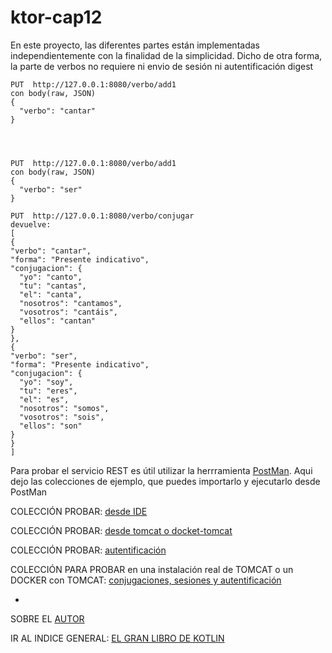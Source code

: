 # ktor-cap12

En este proyecto, las diferentes partes están implementadas independientemente con la finalidad de la simplicidad.
Dicho de otra forma, la parte de verbos no requiere ni envio de sesión ni autentificación digest


    PUT  http://127.0.0.1:8080/verbo/add1    
    con body(raw, JSON)
    {
      "verbo": "cantar"    
    }
    
    
    

    PUT  http://127.0.0.1:8080/verbo/add1
    con body(raw, JSON)    
    {
      "verbo": "ser"
    }
      
    PUT  http://127.0.0.1:8080/verbo/conjugar
    devuelve:
    [
    {
    "verbo": "cantar",
    "forma": "Presente indicativo",
    "conjugacion": {
      "yo": "canto",
      "tu": "cantas",
      "el": "canta",
      "nosotros": "cantamos",
      "vosotros": "cantáis",
      "ellos": "cantan"
    }
    },
    {
    "verbo": "ser",
    "forma": "Presente indicativo",
    "conjugacion": {
      "yo": "soy",
      "tu": "eres",
      "el": "es",
      "nosotros": "somos",
      "vosotros": "sois",
      "ellos": "son"
    }
    }
    ]
  

Para probar el servicio REST es útil utilizar la herrramienta [PostMan](https://www.postman.com/downloads/). Aqui dejo las colecciones de ejemplo, que puedes importarlo y ejecutarlo desde PostMan

  COLECCIÓN PROBAR: [desde IDE](/postman/colecciones/)

  COLECCIÓN PROBAR: [desde tomcat o docket-tomcat](https://github.com/lcriadof/ktor-cap12/blob/master/postman/colecciones/ktor_cap12%20despleguado%20en%20tomcat%20o%20docker.postman_collection.zip)
  
  COLECCIÓN PROBAR: [autentificación](https://github.com/lcriadof/ktor-cap12/blob/master/postman/colecciones/Probar%20ktor-cap12_autentificacion.postman_collection.json)

  COLECCIÓN PARA PROBAR en una instalación real de TOMCAT o un DOCKER con TOMCAT: [conjugaciones, sesiones y autentificación](https://github.com/lcriadof/ktor-cap12/blob/master/postman/colecciones/despliegue%20en%20tomcat%20o%20docker.postman_collection.json)

-

  SOBRE EL [AUTOR](http://luis.criado.online/) 	
  
  IR AL INDICE GENERAL: [EL GRAN LIBRO DE KOTLIN](https://github.com/Marcombo/El-gran-libro-de-Kotlin)
